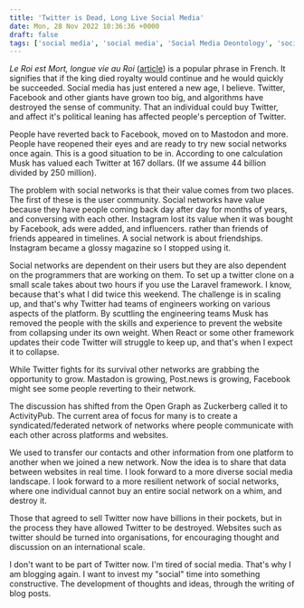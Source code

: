```yaml
---
title: 'Twitter is Dead, Long Live Social Media'
date: Mon, 28 Nov 2022 10:36:36 +0000
draft: false
tags: ['social media', 'social media', 'Social Media Deontology', 'social media living room', 'thoughts', 'twitter']
---
```


_Le Roi est Mort, longue vie au Roi_ ([article](https://sms.hypotheses.org/25604#:~:text=%C2%AB%20Le%20roi%20est%20mort%2C%20vive,meurt%20mais%20la%20fonction%20demeure.)) is a popular phrase in French. It signifies that if the king died royalty would continue and he would quickly be succeeded. Social media has just entered a new age, I believe. Twitter, Facebook and other giants have grown too big, and algorithms have destroyed the sense of community. That an individual could buy Twitter, and affect it's political leaning has affected people's perception of Twitter.

People have reverted back to Facebook, moved on to Mastodon and more. People have reopened their eyes and are ready to try new social networks once again. This is a good situation to be in. According to one calculation Musk has valued each Twitter at 167 dollars. (If we assume 44 billion divided by 250 million).

The problem with social networks is that their value comes from two places. The first of these is the user community. Social networks have value because they have people coming back day after day for months of years, and conversing with each other. Instagram lost its value when it was bought by Facebook, ads were added, and influencers. rather than friends of friends appeared in timelines. A social network is about friendships. Instagram became a glossy magazine so I stopped using it.

Social networks are dependent on their users but they are also dependent on the programmers that are working on them. To set up a twitter clone on a small scale takes about two hours if you use the Laravel framework. I know, because that's what I did twice this weekend. The challenge is in scaling up, and that's why Twitter had teams of engineers working on various aspects of the platform. By scuttling the engineering teams Musk has removed the people with the skills and experience to prevent the website from collapsing under its own weight. When React or some other framework updates their code Twitter will struggle to keep up, and that's when I expect it to collapse.

While Twitter fights for its survival other networks are grabbing the opportunity to grow. Mastadon is growing, Post.news is growing, Facebook might see some people reverting to their network.

The discussion has shifted from the Open Graph as Zuckerberg called it to ActivityPub. The current area of focus for many is to create a syndicated/federated network of networks where people communicate with each other across platforms and websites.

We used to transfer our contacts and other information from one platform to another when we joined a new network. Now the idea is to share that data between websites in real time. I look forward to a more diverse social media landscape. I look forward to a more resilient network of social networks, where one individual cannot buy an entire social network on a whim, and destroy it.

Those that agreed to sell Twitter now have billions in their pockets, but in the process they have allowed Twitter to be destroyed. Websites such as twitter should be turned into organisations, for encouraging thought and discussion on an international scale.

I don't want to be part of Twitter now. I'm tired of social media. That's why I am blogging again. I want to invest my "social" time into something constructive. The development of thoughts and ideas, through the writing of blog posts.